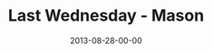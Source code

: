 ---
layout: message
category: message
series: "Go Forth"
title: "Last Wednesday - Mason"
date: 2013-08-28-00-00
message_id: 814
---